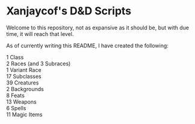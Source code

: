 # Xanjaycof's D&D Scripts
Welcome to this repository, not as expansive as it should be, but with due time, it will reach that level.

As of currently writing this README, I have created the following:

1 Class
<br>2 Races (and 3 Subraces)
<br>1 Variant Race
<br>17 Subclasses
<br>39 Creatures
<br>2 Backgrounds
<br>8 Feats
<br>13 Weapons
<br>6 Spells
<br>11 Magic Items
